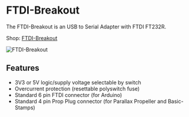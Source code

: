 # FTDI-Breakout
The FTDI-Breakout is an USB to Serial Adapter with FTDI FT232R.

Shop: [FTDI-Breakout](http://www.watterott.com/en/FTDI-Breakout-Reloaded-V11)

![FTDI-Breakout](https://raw.github.com/watterott/FTDI-Breakout/master/img/ftdi-breakout.jpg)

## Features
* 3V3 or 5V logic/supply voltage selectable by switch
* Overcurrent protection (resettable polyswitch fuse)
* Standard 6 pin FTDI connector (for Arduino)
* Standard 4 pin Prop Plug connector (for Parallax Propeller and Basic-Stamps)

